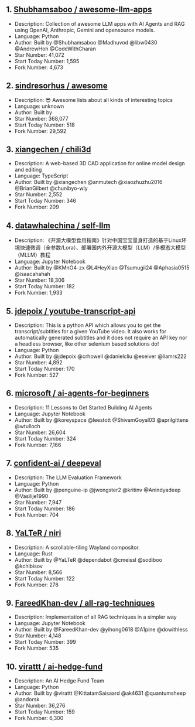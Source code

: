 ## 1. [Shubhamsaboo / awesome-llm-apps](https://github.com/Shubhamsaboo/awesome-llm-apps)
- Description: Collection of awesome LLM apps with AI Agents and RAG using OpenAI, Anthropic, Gemini and opensource models.
- Language: Python
- Author: Built by @Shubhamsaboo @Madhuvod @libw0430 @AndrewHoh @CodeWithCharan
- Star Number: 41,072
- Start Today Number: 1,595
- Fork Number: 4,673

## 2. [sindresorhus / awesome](https://github.com/sindresorhus/awesome)
- Description: 😎 Awesome lists about all kinds of interesting topics
- Language: unknown
- Author: Built by 
- Star Number: 368,077
- Start Today Number: 518
- Fork Number: 29,592

## 3. [xiangechen / chili3d](https://github.com/xiangechen/chili3d)
- Description: A web-based 3D CAD application for online model design and editing
- Language: TypeScript
- Author: Built by @xiangechen @anmutech @xiaozhuzhu2016 @BrianGilbert @chunibyo-wly
- Star Number: 2,552
- Start Today Number: 346
- Fork Number: 209

## 4. [datawhalechina / self-llm](https://github.com/datawhalechina/self-llm)
- Description: 《开源大模型食用指南》针对中国宝宝量身打造的基于Linux环境快速微调（全参数/Lora）、部署国内外开源大模型（LLM）/多模态大模型（MLLM）教程
- Language: Jupyter Notebook
- Author: Built by @KMnO4-zx @L4HeyXiao @Tsumugii24 @Aphasia0515 @isaacahahah
- Star Number: 18,306
- Start Today Number: 182
- Fork Number: 1,933

## 5. [jdepoix / youtube-transcript-api](https://github.com/jdepoix/youtube-transcript-api)
- Description: This is a python API which allows you to get the transcript/subtitles for a given YouTube video. It also works for automatically generated subtitles and it does not require an API key nor a headless browser, like other selenium based solutions do!
- Language: Python
- Author: Built by @jdepoix @crhowell @danielcliu @eseiver @liamrs222
- Star Number: 4,892
- Start Today Number: 170
- Fork Number: 527

## 6. [microsoft / ai-agents-for-beginners](https://github.com/microsoft/ai-agents-for-beginners)
- Description: 11 Lessons to Get Started Building AI Agents
- Language: Jupyter Notebook
- Author: Built by @koreyspace @leestott @ShivamGoyal03 @aprilgittens @wtulloch
- Star Number: 26,604
- Start Today Number: 324
- Fork Number: 7,166

## 7. [confident-ai / deepeval](https://github.com/confident-ai/deepeval)
- Description: The LLM Evaluation Framework
- Language: Python
- Author: Built by @penguine-ip @jwongster2 @kritinv @Anindyadeep @Vasilije1990
- Star Number: 7,947
- Start Today Number: 186
- Fork Number: 704

## 8. [YaLTeR / niri](https://github.com/YaLTeR/niri)
- Description: A scrollable-tiling Wayland compositor.
- Language: Rust
- Author: Built by @YaLTeR @dependabot @cmeissl @sodiboo @kchibisov
- Star Number: 8,566
- Start Today Number: 122
- Fork Number: 278

## 9. [FareedKhan-dev / all-rag-techniques](https://github.com/FareedKhan-dev/all-rag-techniques)
- Description: Implementation of all RAG techniques in a simpler way
- Language: Jupyter Notebook
- Author: Built by @FareedKhan-dev @yihong0618 @A1pine @dowithless
- Star Number: 4,148
- Start Today Number: 399
- Fork Number: 535

## 10. [virattt / ai-hedge-fund](https://github.com/virattt/ai-hedge-fund)
- Description: An AI Hedge Fund Team
- Language: Python
- Author: Built by @virattt @KittatamSaisaard @ak4631 @quantumsheep @andorsk
- Star Number: 36,276
- Start Today Number: 159
- Fork Number: 6,300